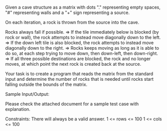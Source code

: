 Given a cave structure as a matrix with dots "." representing empty spaces, "#" representing walls and a "+" sign representing a source.

On each iteration, a rock is thrown from the source into the cave.

Rocks always fall if possible.
=> If the tile immediately below is blocked (by rock or wall), the rock attempts to instead move diagonally down to the left.
=> If the down left tile is also blocked, the rock attempts to instead move diagonally down to the right.
=> Rocks keeps moving as long as it is able to do so, at each step trying to move down, then down-left, then down-right.
=> If all three possible destinations are blocked, the rock and no longer moves, at which point the next rock is created back at the source.

Your task is to create a program that reads the matrix from the standard input and determine the number of rocks that is needed until rocks start falling outside the bounds of the matrix.

Sample Input/Output:

Please check the attached document for a sample test case with explanation.

Constraints: There will always be a valid answer.
1 <= rows <= 100
1 <= cols <= 100
